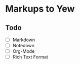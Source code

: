 Markups to Yew
==============




## Todo

- [ ] Markdown
- [ ] Notedown
- [ ] Org-Mode
- [ ] Rich Text Format
